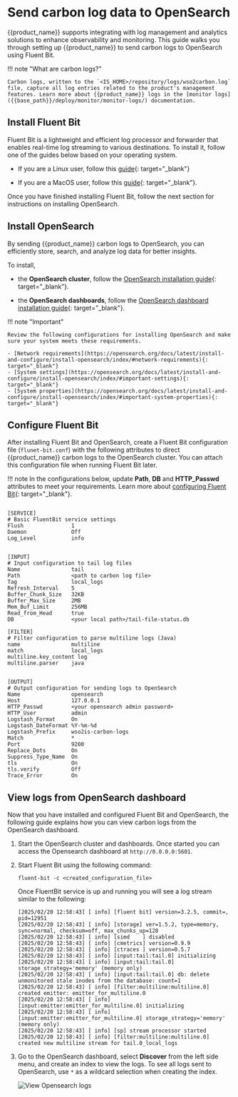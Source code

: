 # Send carbon log data to OpenSearch

{{product_name}} supports integrating with log management and analytics solutions to enhance observability and monitoring. This guide walks you through setting up {{product_name}} to send carbon logs to OpenSearch using Fluent Bit.

!!! note "What are carbon logs?"

    Carbon logs, written to the `<IS_HOME>/repository/logs/wso2carbon.log` file, capture all log entries related to the product's management features. Learn more about {{product_name}} logs in the [monitor logs]({{base_path}}/deploy/monitor/monitor-logs/) documentation.
    

## Install Fluent Bit

Fluent Bit is a lightweight and efficient log processor and forwarder that enables real-time log streaming to various destinations. To install it, follow one of the guides below based on your operating system.

- If you are a Linux user, follow this [guide](https://docs.fluentbit.io/manual/installation/linux/ubuntu){: target="_blank"}

- If you are a MacOS user, follow this [guide](https://docs.fluentbit.io/manual/installation/macos){: target="_blank"}.

Once you have finished installing Fluent Bit, follow the next section for instructions on installing OpenSearch.

## Install OpenSearch

By sending {{product_name}} carbon logs to OpenSearch, you can efficiently store, search, and analyze log data for better insights.

To install,

- the **OpenSearch cluster**, follow the [OpenSearch installation guide](https://opensearch.org/docs/latest/install-and-configure/install-opensearch/index){: target="_blank"}.

- the **OpenSearch dashboards**, follow the [OpenSearch dashboard installation guide](https://opensearch.org/docs/latest/install-and-configure/install-dashboards/index/){: target="_blank"}.

!!! note "Important"
    
    Review the following configurations for installing OpenSearch and make sure your system meets these requirements.

    - [Network requirements](https://opensearch.org/docs/latest/install-and-configure/install-opensearch/index/#network-requirements){: target="_blank"}
    - [System settings](https://opensearch.org/docs/latest/install-and-configure/install-opensearch/index/#important-settings){: target="_blank"}
    - [System properties](https://opensearch.org/docs/latest/install-and-configure/install-opensearch/index/#important-system-properties){: target="_blank"}

## Configure Fluent Bit

After installing Fluent Bit and OpenSearch, create a Fluent Bit configuration file (`flunet-bit.conf`) with the following attributes to direct {{product_name}} carbon logs to the OpenSearch cluster. You can attach this configuration file when running Fluent Bit later.

!!! note
    In the configurations below, update **Path**, **DB** and **HTTP_Passwd** attributes to meet your requirements. Learn more about [configuring Fluent Bit](http://docs.fluentbit.io/manual/administration/configuring-fluent-bit/classic-mode/configuration-file){: target="_blank"}.

```config

[SERVICE]
# Basic FluentBit service settings
Flush               1
Daemon              Off
Log_Level           info


[INPUT]
# Input configuration to tail log files
Name                tail
Path                <path to carbon log file>
Tag                 local_logs
Refresh_Interval    5
Buffer_Chunk_Size   32KB
Buffer_Max_Size     2MB
Mem_Buf_Limit       256MB
Read_from_Head      true
DB                  <your local path>/tail-file-status.db

[FILTER]
# Filter configuration to parse multiline logs (Java)
name                multiline
match               local_logs
multiline.key_content log
multiline.parser    java


[OUTPUT]
# Output configuration for sending logs to OpenSearch
Name                opensearch
Host                127.0.0.1                        
HTTP_Passwd         <your opensearch admin password>
HTTP_User           admin
Logstash_Format     On
Logstash_DateFormat %Y-%m-%d
Logstash_Prefix     wso2is-carbon-logs
Match               *
Port                9200
Replace_Dots        On
Suppress_Type_Name  On
tls                 On
tls.verify          Off
Trace_Error         On

```

## View logs from OpenSearch dashboard

Now that you have installed and configured Fluent Bit and OpenSearch, the following guide explains how you can view carbon logs from the OpenSearch dashboard.

1. Start the OpenSearch cluster and dashboards. Once started you can access the Opensearch dashboard at `http://0.0.0.0:5601`.

2. Start Fluent Bit using the following command:

    ```curl
    fluent-bit -c <created_configuration_file>
    ```

    Once FluentBit service is up and running you will see a log stream similar to the following:

    ```log
    [2025/02/20 12:58:43] [ info] [fluent bit] version=3.2.5, commit=, pid=12951
    [2025/02/20 12:58:43] [ info] [storage] ver=1.5.2, type=memory, sync=normal, checksum=off, max_chunks_up=128
    [2025/02/20 12:58:43] [ info] [simd    ] disabled
    [2025/02/20 12:58:43] [ info] [cmetrics] version=0.9.9
    [2025/02/20 12:58:43] [ info] [ctraces ] version=0.5.7
    [2025/02/20 12:58:43] [ info] [input:tail:tail.0] initializing
    [2025/02/20 12:58:43] [ info] [input:tail:tail.0] storage_strategy='memory' (memory only)
    [2025/02/20 12:58:43] [ info] [input:tail:tail.0] db: delete unmonitored stale inodes from the database: count=1
    [2025/02/20 12:58:43] [ info] [filter:multiline:multiline.0] created emitter: emitter_for_multiline.0
    [2025/02/20 12:58:43] [ info] [input:emitter:emitter_for_multiline.0] initializing
    [2025/02/20 12:58:43] [ info] [input:emitter:emitter_for_multiline.0] storage_strategy='memory' (memory only)
    [2025/02/20 12:58:43] [ info] [sp] stream processor started
    [2025/02/20 12:58:43] [ info] [filter:multiline:multiline.0] created new multiline stream for tail.0_local_logs
    ```

3. Go to the OpenSearch dashboard, select **Discover** from the left side menu, and create an index to view the logs. To see all logs sent to OpenSearch, use `*` as a wildcard selection when creating the index.

    ![View Opensearch logs]({{base_path}}/assets/img/guides/analytics/opensearch/opensearch-logs.png)





